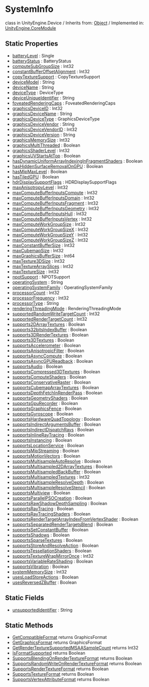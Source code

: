 # SystemInfo
class in UnityEngine.Device
 / Inherits from: <a href="https://docs.unity3d.com/6000.2/Documentation/ScriptReference/Object.html">Object</a> / Implemented in: <a href="https://docs.unity3d.com/6000.2/Documentation/ScriptReference/UnityEngine.CoreModule.html">UnityEngine.CoreModule</a>

## Static Properties
- <a href="https://docs.unity3d.com/6000.2/Documentation/ScriptReference/SystemInfo-batteryLevel.html">batteryLevel</a> : Single
- <a href="https://docs.unity3d.com/6000.2/Documentation/ScriptReference/SystemInfo-batteryStatus.html">batteryStatus</a> : BatteryStatus
- <a href="https://docs.unity3d.com/6000.2/Documentation/ScriptReference/SystemInfo-computeSubGroupSize.html">computeSubGroupSize</a> : Int32
- <a href="https://docs.unity3d.com/6000.2/Documentation/ScriptReference/SystemInfo-constantBufferOffsetAlignment.html">constantBufferOffsetAlignment</a> : Int32
- <a href="https://docs.unity3d.com/6000.2/Documentation/ScriptReference/SystemInfo-copyTextureSupport.html">copyTextureSupport</a> : CopyTextureSupport
- <a href="https://docs.unity3d.com/6000.2/Documentation/ScriptReference/SystemInfo-deviceModel.html">deviceModel</a> : String
- <a href="https://docs.unity3d.com/6000.2/Documentation/ScriptReference/SystemInfo-deviceName.html">deviceName</a> : String
- <a href="https://docs.unity3d.com/6000.2/Documentation/ScriptReference/SystemInfo-deviceType.html">deviceType</a> : DeviceType
- <a href="https://docs.unity3d.com/6000.2/Documentation/ScriptReference/SystemInfo-deviceUniqueIdentifier.html">deviceUniqueIdentifier</a> : String
- <a href="https://docs.unity3d.com/6000.2/Documentation/ScriptReference/SystemInfo-foveatedRenderingCaps.html">foveatedRenderingCaps</a> : FoveatedRenderingCaps
- <a href="https://docs.unity3d.com/6000.2/Documentation/ScriptReference/SystemInfo-graphicsDeviceID.html">graphicsDeviceID</a> : Int32
- <a href="https://docs.unity3d.com/6000.2/Documentation/ScriptReference/SystemInfo-graphicsDeviceName.html">graphicsDeviceName</a> : String
- <a href="https://docs.unity3d.com/6000.2/Documentation/ScriptReference/SystemInfo-graphicsDeviceType.html">graphicsDeviceType</a> : GraphicsDeviceType
- <a href="https://docs.unity3d.com/6000.2/Documentation/ScriptReference/SystemInfo-graphicsDeviceVendor.html">graphicsDeviceVendor</a> : String
- <a href="https://docs.unity3d.com/6000.2/Documentation/ScriptReference/SystemInfo-graphicsDeviceVendorID.html">graphicsDeviceVendorID</a> : Int32
- <a href="https://docs.unity3d.com/6000.2/Documentation/ScriptReference/SystemInfo-graphicsDeviceVersion.html">graphicsDeviceVersion</a> : String
- <a href="https://docs.unity3d.com/6000.2/Documentation/ScriptReference/SystemInfo-graphicsMemorySize.html">graphicsMemorySize</a> : Int32
- <a href="https://docs.unity3d.com/6000.2/Documentation/ScriptReference/SystemInfo-graphicsMultiThreaded.html">graphicsMultiThreaded</a> : Boolean
- <a href="https://docs.unity3d.com/6000.2/Documentation/ScriptReference/SystemInfo-graphicsShaderLevel.html">graphicsShaderLevel</a> : Int32
- <a href="https://docs.unity3d.com/6000.2/Documentation/ScriptReference/SystemInfo-graphicsUVStartsAtTop.html">graphicsUVStartsAtTop</a> : Boolean
- <a href="https://docs.unity3d.com/6000.2/Documentation/ScriptReference/SystemInfo-hasDynamicUniformArrayIndexingInFragmentShaders.html">hasDynamicUniformArrayIndexingInFragmentShaders</a> : Boolean
- <a href="https://docs.unity3d.com/6000.2/Documentation/ScriptReference/SystemInfo-hasHiddenSurfaceRemovalOnGPU.html">hasHiddenSurfaceRemovalOnGPU</a> : Boolean
- <a href="https://docs.unity3d.com/6000.2/Documentation/ScriptReference/SystemInfo-hasMipMaxLevel.html">hasMipMaxLevel</a> : Boolean
- <a href="https://docs.unity3d.com/6000.2/Documentation/ScriptReference/SystemInfo-hasTiledGPU.html">hasTiledGPU</a> : Boolean
- <a href="https://docs.unity3d.com/6000.2/Documentation/ScriptReference/SystemInfo-hdrDisplaySupportFlags.html">hdrDisplaySupportFlags</a> : HDRDisplaySupportFlags
- <a href="https://docs.unity3d.com/6000.2/Documentation/ScriptReference/SystemInfo-maxAnisotropyLevel.html">maxAnisotropyLevel</a> : Int32
- <a href="https://docs.unity3d.com/6000.2/Documentation/ScriptReference/SystemInfo-maxComputeBufferInputsCompute.html">maxComputeBufferInputsCompute</a> : Int32
- <a href="https://docs.unity3d.com/6000.2/Documentation/ScriptReference/SystemInfo-maxComputeBufferInputsDomain.html">maxComputeBufferInputsDomain</a> : Int32
- <a href="https://docs.unity3d.com/6000.2/Documentation/ScriptReference/SystemInfo-maxComputeBufferInputsFragment.html">maxComputeBufferInputsFragment</a> : Int32
- <a href="https://docs.unity3d.com/6000.2/Documentation/ScriptReference/SystemInfo-maxComputeBufferInputsGeometry.html">maxComputeBufferInputsGeometry</a> : Int32
- <a href="https://docs.unity3d.com/6000.2/Documentation/ScriptReference/SystemInfo-maxComputeBufferInputsHull.html">maxComputeBufferInputsHull</a> : Int32
- <a href="https://docs.unity3d.com/6000.2/Documentation/ScriptReference/SystemInfo-maxComputeBufferInputsVertex.html">maxComputeBufferInputsVertex</a> : Int32
- <a href="https://docs.unity3d.com/6000.2/Documentation/ScriptReference/SystemInfo-maxComputeWorkGroupSize.html">maxComputeWorkGroupSize</a> : Int32
- <a href="https://docs.unity3d.com/6000.2/Documentation/ScriptReference/SystemInfo-maxComputeWorkGroupSizeX.html">maxComputeWorkGroupSizeX</a> : Int32
- <a href="https://docs.unity3d.com/6000.2/Documentation/ScriptReference/SystemInfo-maxComputeWorkGroupSizeY.html">maxComputeWorkGroupSizeY</a> : Int32
- <a href="https://docs.unity3d.com/6000.2/Documentation/ScriptReference/SystemInfo-maxComputeWorkGroupSizeZ.html">maxComputeWorkGroupSizeZ</a> : Int32
- <a href="https://docs.unity3d.com/6000.2/Documentation/ScriptReference/SystemInfo-maxConstantBufferSize.html">maxConstantBufferSize</a> : Int32
- <a href="https://docs.unity3d.com/6000.2/Documentation/ScriptReference/SystemInfo-maxCubemapSize.html">maxCubemapSize</a> : Int32
- <a href="https://docs.unity3d.com/6000.2/Documentation/ScriptReference/SystemInfo-maxGraphicsBufferSize.html">maxGraphicsBufferSize</a> : Int64
- <a href="https://docs.unity3d.com/6000.2/Documentation/ScriptReference/SystemInfo-maxTexture3DSize.html">maxTexture3DSize</a> : Int32
- <a href="https://docs.unity3d.com/6000.2/Documentation/ScriptReference/SystemInfo-maxTextureArraySlices.html">maxTextureArraySlices</a> : Int32
- <a href="https://docs.unity3d.com/6000.2/Documentation/ScriptReference/SystemInfo-maxTextureSize.html">maxTextureSize</a> : Int32
- <a href="https://docs.unity3d.com/6000.2/Documentation/ScriptReference/SystemInfo-npotSupport.html">npotSupport</a> : NPOTSupport
- <a href="https://docs.unity3d.com/6000.2/Documentation/ScriptReference/SystemInfo-operatingSystem.html">operatingSystem</a> : String
- <a href="https://docs.unity3d.com/6000.2/Documentation/ScriptReference/SystemInfo-operatingSystemFamily.html">operatingSystemFamily</a> : OperatingSystemFamily
- <a href="https://docs.unity3d.com/6000.2/Documentation/ScriptReference/SystemInfo-processorCount.html">processorCount</a> : Int32
- <a href="https://docs.unity3d.com/6000.2/Documentation/ScriptReference/SystemInfo-processorFrequency.html">processorFrequency</a> : Int32
- <a href="https://docs.unity3d.com/6000.2/Documentation/ScriptReference/SystemInfo-processorType.html">processorType</a> : String
- <a href="https://docs.unity3d.com/6000.2/Documentation/ScriptReference/SystemInfo-renderingThreadingMode.html">renderingThreadingMode</a> : RenderingThreadingMode
- <a href="https://docs.unity3d.com/6000.2/Documentation/ScriptReference/SystemInfo-supportedRandomWriteTargetCount.html">supportedRandomWriteTargetCount</a> : Int32
- <a href="https://docs.unity3d.com/6000.2/Documentation/ScriptReference/SystemInfo-supportedRenderTargetCount.html">supportedRenderTargetCount</a> : Int32
- <a href="https://docs.unity3d.com/6000.2/Documentation/ScriptReference/SystemInfo-supports2DArrayTextures.html">supports2DArrayTextures</a> : Boolean
- <a href="https://docs.unity3d.com/6000.2/Documentation/ScriptReference/SystemInfo-supports32bitsIndexBuffer.html">supports32bitsIndexBuffer</a> : Boolean
- <a href="https://docs.unity3d.com/6000.2/Documentation/ScriptReference/SystemInfo-supports3DRenderTextures.html">supports3DRenderTextures</a> : Boolean
- <a href="https://docs.unity3d.com/6000.2/Documentation/ScriptReference/SystemInfo-supports3DTextures.html">supports3DTextures</a> : Boolean
- <a href="https://docs.unity3d.com/6000.2/Documentation/ScriptReference/SystemInfo-supportsAccelerometer.html">supportsAccelerometer</a> : Boolean
- <a href="https://docs.unity3d.com/6000.2/Documentation/ScriptReference/SystemInfo-supportsAnisotropicFilter.html">supportsAnisotropicFilter</a> : Boolean
- <a href="https://docs.unity3d.com/6000.2/Documentation/ScriptReference/SystemInfo-supportsAsyncCompute.html">supportsAsyncCompute</a> : Boolean
- <a href="https://docs.unity3d.com/6000.2/Documentation/ScriptReference/SystemInfo-supportsAsyncGPUReadback.html">supportsAsyncGPUReadback</a> : Boolean
- <a href="https://docs.unity3d.com/6000.2/Documentation/ScriptReference/SystemInfo-supportsAudio.html">supportsAudio</a> : Boolean
- <a href="https://docs.unity3d.com/6000.2/Documentation/ScriptReference/SystemInfo-supportsCompressed3DTextures.html">supportsCompressed3DTextures</a> : Boolean
- <a href="https://docs.unity3d.com/6000.2/Documentation/ScriptReference/SystemInfo-supportsComputeShaders.html">supportsComputeShaders</a> : Boolean
- <a href="https://docs.unity3d.com/6000.2/Documentation/ScriptReference/SystemInfo-supportsConservativeRaster.html">supportsConservativeRaster</a> : Boolean
- <a href="https://docs.unity3d.com/6000.2/Documentation/ScriptReference/SystemInfo-supportsCubemapArrayTextures.html">supportsCubemapArrayTextures</a> : Boolean
- <a href="https://docs.unity3d.com/6000.2/Documentation/ScriptReference/SystemInfo-supportsDepthFetchInRenderPass.html">supportsDepthFetchInRenderPass</a> : Boolean
- <a href="https://docs.unity3d.com/6000.2/Documentation/ScriptReference/SystemInfo-supportsGeometryShaders.html">supportsGeometryShaders</a> : Boolean
- <a href="https://docs.unity3d.com/6000.2/Documentation/ScriptReference/SystemInfo-supportsGpuRecorder.html">supportsGpuRecorder</a> : Boolean
- <a href="https://docs.unity3d.com/6000.2/Documentation/ScriptReference/SystemInfo-supportsGraphicsFence.html">supportsGraphicsFence</a> : Boolean
- <a href="https://docs.unity3d.com/6000.2/Documentation/ScriptReference/SystemInfo-supportsGyroscope.html">supportsGyroscope</a> : Boolean
- <a href="https://docs.unity3d.com/6000.2/Documentation/ScriptReference/SystemInfo-supportsHardwareQuadTopology.html">supportsHardwareQuadTopology</a> : Boolean
- <a href="https://docs.unity3d.com/6000.2/Documentation/ScriptReference/SystemInfo-supportsIndirectArgumentsBuffer.html">supportsIndirectArgumentsBuffer</a> : Boolean
- <a href="https://docs.unity3d.com/6000.2/Documentation/ScriptReference/SystemInfo-supportsIndirectDispatchRays.html">supportsIndirectDispatchRays</a> : Boolean
- <a href="https://docs.unity3d.com/6000.2/Documentation/ScriptReference/SystemInfo-supportsInlineRayTracing.html">supportsInlineRayTracing</a> : Boolean
- <a href="https://docs.unity3d.com/6000.2/Documentation/ScriptReference/SystemInfo-supportsInstancing.html">supportsInstancing</a> : Boolean
- <a href="https://docs.unity3d.com/6000.2/Documentation/ScriptReference/SystemInfo-supportsLocationService.html">supportsLocationService</a> : Boolean
- <a href="https://docs.unity3d.com/6000.2/Documentation/ScriptReference/SystemInfo-supportsMipStreaming.html">supportsMipStreaming</a> : Boolean
- <a href="https://docs.unity3d.com/6000.2/Documentation/ScriptReference/SystemInfo-supportsMotionVectors.html">supportsMotionVectors</a> : Boolean
- <a href="https://docs.unity3d.com/6000.2/Documentation/ScriptReference/SystemInfo-supportsMultisampleAutoResolve.html">supportsMultisampleAutoResolve</a> : Boolean
- <a href="https://docs.unity3d.com/6000.2/Documentation/ScriptReference/SystemInfo-supportsMultisampled2DArrayTextures.html">supportsMultisampled2DArrayTextures</a> : Boolean
- <a href="https://docs.unity3d.com/6000.2/Documentation/ScriptReference/SystemInfo-supportsMultisampledBackBuffer.html">supportsMultisampledBackBuffer</a> : Boolean
- <a href="https://docs.unity3d.com/6000.2/Documentation/ScriptReference/SystemInfo-supportsMultisampledTextures.html">supportsMultisampledTextures</a> : Int32
- <a href="https://docs.unity3d.com/6000.2/Documentation/ScriptReference/SystemInfo-supportsMultisampleResolveDepth.html">supportsMultisampleResolveDepth</a> : Boolean
- <a href="https://docs.unity3d.com/6000.2/Documentation/ScriptReference/SystemInfo-supportsMultisampleResolveStencil.html">supportsMultisampleResolveStencil</a> : Boolean
- <a href="https://docs.unity3d.com/6000.2/Documentation/ScriptReference/SystemInfo-supportsMultiview.html">supportsMultiview</a> : Boolean
- <a href="https://docs.unity3d.com/6000.2/Documentation/ScriptReference/SystemInfo-supportsParallelPSOCreation.html">supportsParallelPSOCreation</a> : Boolean
- <a href="https://docs.unity3d.com/6000.2/Documentation/ScriptReference/SystemInfo-supportsRawShadowDepthSampling.html">supportsRawShadowDepthSampling</a> : Boolean
- <a href="https://docs.unity3d.com/6000.2/Documentation/ScriptReference/SystemInfo-supportsRayTracing.html">supportsRayTracing</a> : Boolean
- <a href="https://docs.unity3d.com/6000.2/Documentation/ScriptReference/SystemInfo-supportsRayTracingShaders.html">supportsRayTracingShaders</a> : Boolean
- <a href="https://docs.unity3d.com/6000.2/Documentation/ScriptReference/SystemInfo-supportsRenderTargetArrayIndexFromVertexShader.html">supportsRenderTargetArrayIndexFromVertexShader</a> : Boolean
- <a href="https://docs.unity3d.com/6000.2/Documentation/ScriptReference/SystemInfo-supportsSeparatedRenderTargetsBlend.html">supportsSeparatedRenderTargetsBlend</a> : Boolean
- <a href="https://docs.unity3d.com/6000.2/Documentation/ScriptReference/SystemInfo-supportsSetConstantBuffer.html">supportsSetConstantBuffer</a> : Boolean
- <a href="https://docs.unity3d.com/6000.2/Documentation/ScriptReference/SystemInfo-supportsShadows.html">supportsShadows</a> : Boolean
- <a href="https://docs.unity3d.com/6000.2/Documentation/ScriptReference/SystemInfo-supportsSparseTextures.html">supportsSparseTextures</a> : Boolean
- <a href="https://docs.unity3d.com/6000.2/Documentation/ScriptReference/SystemInfo-supportsStoreAndResolveAction.html">supportsStoreAndResolveAction</a> : Boolean
- <a href="https://docs.unity3d.com/6000.2/Documentation/ScriptReference/SystemInfo-supportsTessellationShaders.html">supportsTessellationShaders</a> : Boolean
- <a href="https://docs.unity3d.com/6000.2/Documentation/ScriptReference/SystemInfo-supportsTextureWrapMirrorOnce.html">supportsTextureWrapMirrorOnce</a> : Int32
- <a href="https://docs.unity3d.com/6000.2/Documentation/ScriptReference/SystemInfo-supportsVariableRateShading.html">supportsVariableRateShading</a> : Boolean
- <a href="https://docs.unity3d.com/6000.2/Documentation/ScriptReference/SystemInfo-supportsVibration.html">supportsVibration</a> : Boolean
- <a href="https://docs.unity3d.com/6000.2/Documentation/ScriptReference/SystemInfo-systemMemorySize.html">systemMemorySize</a> : Int32
- <a href="https://docs.unity3d.com/6000.2/Documentation/ScriptReference/SystemInfo-usesLoadStoreActions.html">usesLoadStoreActions</a> : Boolean
- <a href="https://docs.unity3d.com/6000.2/Documentation/ScriptReference/SystemInfo-usesReversedZBuffer.html">usesReversedZBuffer</a> : Boolean

## Static Fields
- <a href="https://docs.unity3d.com/6000.2/Documentation/ScriptReference/SystemInfo-unsupportedIdentifier.html">unsupportedIdentifier</a> : String

## Static Methods
- <a href="https://docs.unity3d.com/6000.2/Documentation/ScriptReference/SystemInfo.GetCompatibleFormat.html">GetCompatibleFormat</a> returns GraphicsFormat
- <a href="https://docs.unity3d.com/6000.2/Documentation/ScriptReference/SystemInfo.GetGraphicsFormat.html">GetGraphicsFormat</a> returns GraphicsFormat
- <a href="https://docs.unity3d.com/6000.2/Documentation/ScriptReference/SystemInfo.GetRenderTextureSupportedMSAASampleCount.html">GetRenderTextureSupportedMSAASampleCount</a> returns Int32
- <a href="https://docs.unity3d.com/6000.2/Documentation/ScriptReference/SystemInfo.IsFormatSupported.html">IsFormatSupported</a> returns Boolean
- <a href="https://docs.unity3d.com/6000.2/Documentation/ScriptReference/SystemInfo.SupportsBlendingOnRenderTextureFormat.html">SupportsBlendingOnRenderTextureFormat</a> returns Boolean
- <a href="https://docs.unity3d.com/6000.2/Documentation/ScriptReference/SystemInfo.SupportsRandomWriteOnRenderTextureFormat.html">SupportsRandomWriteOnRenderTextureFormat</a> returns Boolean
- <a href="https://docs.unity3d.com/6000.2/Documentation/ScriptReference/SystemInfo.SupportsRenderTextureFormat.html">SupportsRenderTextureFormat</a> returns Boolean
- <a href="https://docs.unity3d.com/6000.2/Documentation/ScriptReference/SystemInfo.SupportsTextureFormat.html">SupportsTextureFormat</a> returns Boolean
- <a href="https://docs.unity3d.com/6000.2/Documentation/ScriptReference/SystemInfo.SupportsVertexAttributeFormat.html">SupportsVertexAttributeFormat</a> returns Boolean

